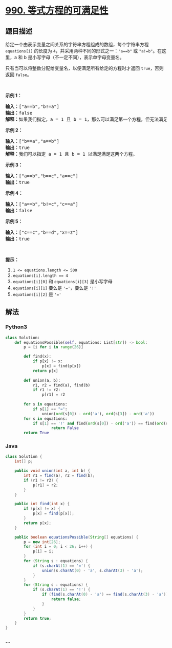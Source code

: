 # [990. 等式方程的可满足性](https://leetcode-cn.com/problems/satisfiability-of-equality-equations)



## 题目描述

<!-- 这里写题目描述 -->

<p>给定一个由表示变量之间关系的字符串方程组成的数组，每个字符串方程 <code>equations[i]</code> 的长度为 <code>4</code>，并采用两种不同的形式之一：<code>&quot;a==b&quot;</code> 或&nbsp;<code>&quot;a!=b&quot;</code>。在这里，a 和 b 是小写字母（不一定不同），表示单字母变量名。</p>

<p>只有当可以将整数分配给变量名，以便满足所有给定的方程时才返回&nbsp;<code>true</code>，否则返回 <code>false</code>。&nbsp;</p>

<p>&nbsp;</p>

<ol>
</ol>

<p><strong>示例 1：</strong></p>

<pre><strong>输入：</strong>[&quot;a==b&quot;,&quot;b!=a&quot;]
<strong>输出：</strong>false
<strong>解释：</strong>如果我们指定，a = 1 且 b = 1，那么可以满足第一个方程，但无法满足第二个方程。没有办法分配变量同时满足这两个方程。
</pre>

<p><strong>示例 2：</strong></p>

<pre><strong>输入：</strong>[&quot;b==a&quot;,&quot;a==b&quot;]
<strong>输出：</strong>true
<strong>解释：</strong>我们可以指定 a = 1 且 b = 1 以满足满足这两个方程。
</pre>

<p><strong>示例 3：</strong></p>

<pre><strong>输入：</strong>[&quot;a==b&quot;,&quot;b==c&quot;,&quot;a==c&quot;]
<strong>输出：</strong>true
</pre>

<p><strong>示例 4：</strong></p>

<pre><strong>输入：</strong>[&quot;a==b&quot;,&quot;b!=c&quot;,&quot;c==a&quot;]
<strong>输出：</strong>false
</pre>

<p><strong>示例 5：</strong></p>

<pre><strong>输入：</strong>[&quot;c==c&quot;,&quot;b==d&quot;,&quot;x!=z&quot;]
<strong>输出：</strong>true
</pre>

<p>&nbsp;</p>

<p><strong>提示：</strong></p>

<ol>
	<li><code>1 &lt;= equations.length &lt;= 500</code></li>
	<li><code>equations[i].length == 4</code></li>
	<li><code>equations[i][0]</code> 和&nbsp;<code>equations[i][3]</code>&nbsp;是小写字母</li>
	<li><code>equations[i][1]</code> 要么是&nbsp;<code>&#39;=&#39;</code>，要么是&nbsp;<code>&#39;!&#39;</code></li>
	<li><code>equations[i][2]</code>&nbsp;是&nbsp;<code>&#39;=&#39;</code></li>
</ol>


## 解法

<!-- 这里可写通用的实现逻辑 -->

<!-- tabs:start -->

### **Python3**

<!-- 这里可写当前语言的特殊实现逻辑 -->

```python
class Solution:
    def equationsPossible(self, equations: List[str]) -> bool:
        p = [i for i in range(26)]

        def find(x):
            if p[x] != x:
                p[x] = find(p[x])
            return p[x]
        
        def union(a, b):
            r1, r2 = find(a), find(b)
            if r1 != r2:
                p[r1] = r2
        
        for s in equations:
            if s[1] == "=":
                union(ord(s[0]) - ord('a'), ord(s[3]) - ord('a'))
        for s in equations:
            if s[1] == '!' and find(ord(s[0]) - ord('a')) == find(ord(s[3]) - ord('a')):
                    return False
        return True
```

### **Java**

<!-- 这里可写当前语言的特殊实现逻辑 -->

```java
class Solution {
    int[] p;

    public void union(int a, int b) {
        int r1 = find(a), r2 = find(b);
        if (r1 != r2) {
            p[r1] = r2;
        }
    }

    public int find(int x) {
        if (p[x] != x) {
            p[x] = find(p[x]);
        }
        return p[x];
    }

    public boolean equationsPossible(String[] equations) {
        p = new int[26];
        for (int i = 0; i < 26; i++) {
            p[i] = i;
        }
        for (String s : equations) {
            if (s.charAt(1) == '=') {
                union(s.charAt(0) - 'a', s.charAt(3) - 'a');
            }
        }
        for (String s : equations) {
            if (s.charAt(1) == '!') {
                if (find(s.charAt(0) - 'a') == find(s.charAt(3) - 'a')) {
                    return false;
                }
            }
        } 
        return true;
    }
}
```

### **...**

```

```

<!-- tabs:end -->
